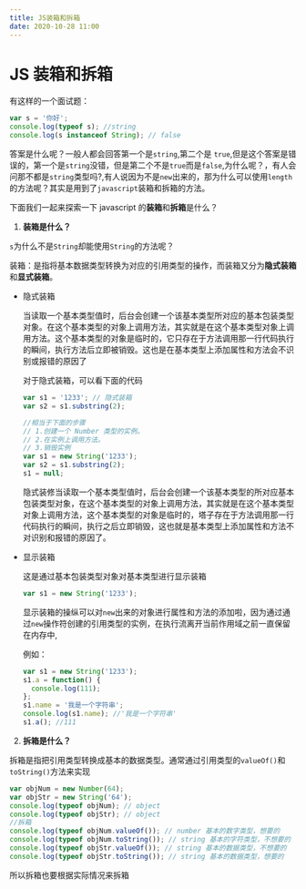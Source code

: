 ```yaml
---
title: JS装箱和拆箱
date: 2020-10-28 11:00
---
```


# JS 装箱和拆箱

有这样的一个面试题：

```js
var s = '你好';
console.log(typeof s); //string
console.log(s instanceof String); // false
```

答案是什么呢？一般人都会回答第一个是`string`,第二个是 `true`,但是这个答案是错误的，第一个是`string`没错，但是第二个不是`true`而是`false`,为什么呢？，有人会问那不都是`string`类型吗?,有人说因为不是`new`出来的，那为什么可以使用`length`的方法呢？其实是用到了`javascript`装箱和拆箱的方法。

下面我们一起来探索一下 javascript 的**装箱**和**拆箱**是什么？

1. **装箱是什么？**

`s`为什么不是`String`却能使用`String`的方法呢？

装箱：是指将基本数据类型转换为对应的引用类型的操作，而装箱又分为**隐式装箱**和**显式装箱**。

- 隐式装箱

  当读取一个基本类型值时，后台会创建一个该基本类型所对应的基本包装类型对象。在这个基本类型的对象上调用方法，其实就是在这个基本类型对象上调用方法。这个基本类型的对象是临时的，它只存在于方法调用那一行代码执行的瞬间，执行方法后立即被销毁。这也是在基本类型上添加属性和方法会不识别或报错的原因了

  对于隐式装箱，可以看下面的代码

  ```js
  var s1 = '1233'; // 隐式装箱
  var s2 = s1.substring(2);

  //相当于下面的步骤
  // 1.创建一个 Number 类型的实例。
  // 2.在实例上调用方法。
  // 3.销毁实例
  var s1 = new String('1233');
  var s2 = s1.substring(2);
  s1 = null;
  ```

  隐式装修当读取一个基本类型值时，后台会创建一个该基本类型的所对应基本包装类型对象，在这个基本类型的对象上调用方法，其实就是在这个基本类型对象上调用方法，这个基本类型的对象是临时的，塔子存在于方法调用那一行代码执行的瞬间，执行之后立即销毁，这也就是基本类型上添加属性和方法不对识别和报错的原因了。

- 显示装箱

  这是通过基本包装类型对象对基本类型进行显示装箱

  ```js
  var s1 = new String('1233');
  ```

  显示装箱的操纵可以对`new`出来的对象进行属性和方法的添加啦，因为通过通过`new`操作符创建的引用类型的实例，在执行流离开当前作用域之前一直保留在内存中,

  例如：

  ```js
  var s1 = new String('1233');
  s1.a = function() {
    console.log(111);
  };
  s1.name = '我是一个字符串';
  console.log(s1.name); //'我是一个字符串'
  s1.a(); //111
  ```

2. **拆箱是什么？**

拆箱是指把引用类型转换成基本的数据类型。通常通过引用类型的`valueOf()`和`toString()`方法来实现

```js
var objNum = new Number(64);
var objStr = new String('64');
console.log(typeof objNum); // object
console.log(typeof objStr); // object
//拆箱
console.log(typeof objNum.valueOf()); // number 基本的数字类型，想要的
console.log(typeof objNum.toString()); // string 基本的字符类型，不想要的
console.log(typeof objStr.valueOf()); // string 基本的数据类型，不想要的
console.log(typeof objStr.toString()); // string 基本的数据类型，想要的
```

所以拆箱也要根据实际情况来拆箱
